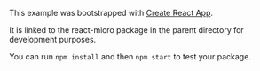 This example was bootstrapped with [Create React App](https://github.com/facebook/create-react-app).

It is linked to the react-micro package in the parent directory for development purposes.

You can run `npm install` and then `npm start` to test your package.
